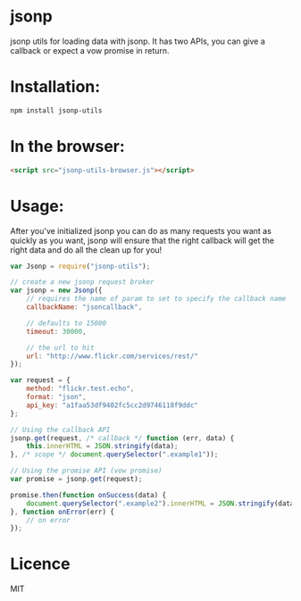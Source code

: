 jsonp
=====

jsonp utils for loading data with jsonp. It has two APIs, you can give a callback or expect a vow promise in return.

Installation:
=============

```bash
npm install jsonp-utils
```

In the browser:
===============

```html
<script src="jsonp-utils-browser.js"></script>
```

Usage:
======

After you've initialized jsonp you can do as many requests you want as quickly as you want, jsonp will ensure that the right callback will get the right data and do all the clean up for you!

```js
var Jsonp = require("jsonp-utils");

// create a new jsonp request broker
var jsonp = new Jsonp({
	// requires the name of param to set to specify the callback name
	callbackName: "jsoncallback",

	// defaults to 15000
    timeout: 30000,

    // the url to hit
	url: "http://www.flickr.com/services/rest/"
});

var request = {
	method: "flickr.test.echo",
	format: "json",
	api_key: "a1faa53df9402fc5cc2d9746118f9ddc"
};

// Using the callback API
jsonp.get(request, /* callback */ function (err, data) {
	this.innerHTML = JSON.stringify(data);
}, /* scope */ document.querySelector(".example1"));

// Using the promise API (vow promise)
var promise = jsonp.get(request);

promise.then(function onSuccess(data) {
	document.querySelector(".example2").innerHTML = JSON.stringify(data);
}, function onError(err) {
	// on error
});
```

Licence
=======

MIT